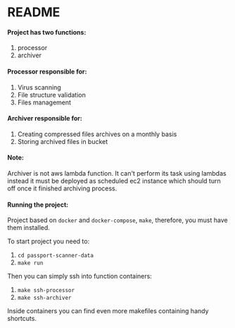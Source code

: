 # README


#### Project has two functions:
1. processor
2. archiver


#### Processor responsible for:
1. Virus scanning
2. File structure validation
3. Files management

#### Archiver responsible for:
1. Creating compressed files archives on a monthly basis
2. Storing archived files in bucket


#### Note:
Archiver is not aws lambda function. It can't perform its task using lambdas instead it must be deployed as scheduled ec2 instance which should turn off once it finished archiving process.

#### Running the project:
Project based on `docker` and `docker-compose`, `make`, therefore, you must have them installed.

To start project you need to:
1. `cd passport-scanner-data`
2. `make run`

Then you can simply ssh into function containers:
1. `make ssh-processor`
2. `make ssh-archiver`

Inside containers you can find even more makefiles containing handy shortcuts. 

